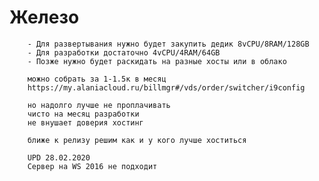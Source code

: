 # Железо

        - Для развертывания нужно будет закупить дедик 8vCPU/8RAM/128GB
        - Для разработки достаточно 4vCPU/4RAM/64GB
        - Позже нужно будет раскидать на разные хосты или в облако

        можно собрать за 1-1.5к в месяц
        https://my.alaniacloud.ru/billmgr#/vds/order/switcher/i9config

        но надолго лучше не проплачивать
        чисто на месяц разработки
        не внушает доверия хостинг

        ближе к релизу решим как и у кого лучше хоститься

        UPD 28.02.2020
        Сервер на WS 2016 не подходит
